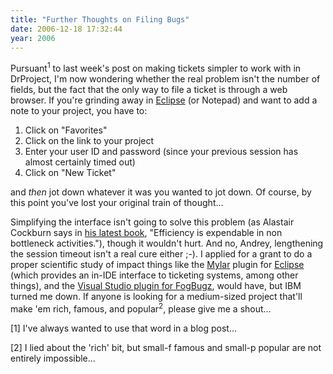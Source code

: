 ```yaml
---
title: "Further Thoughts on Filing Bugs"
date: 2006-12-18 17:32:44
year: 2006
---
```

Pursuant<sup>1</sup> to last week's post on making tickets simpler to work with in DrProject, I'm now wondering whether the real problem isn't the number of fields, but the fact that the only way to file a ticket is through a web browser.  If you're grinding away in <a href="http://www.eclipse.org">Eclipse</a> (or Notepad) and want to add a note to your project, you have to:
<ol>
  <li>Click on "Favorites"</li>
  <li>Click on the link to your project</li>
  <li>Enter your user ID and password (since your previous session has almost certainly timed out)</li>
  <li>Click on "New Ticket"</li>
</ol>
and <em>then</em> jot down whatever it was you wanted to jot down.  Of course, by this point you've lost your original train of thought...

Simplifying the interface isn't going to solve this problem (as Alastair Cockburn says in <a href="http://www.amazon.com/gp/product/0201699699">his latest book</a>, "Efficiency is expendable in non bottleneck activities."), though it wouldn't hurt.  And no, Andrey, lengthening the session timeout isn't a real cure either ;-).  I applied for a grant to do a proper scientific study of impact things like the <a href="http://www.eclipse.org/mylar/">Mylar</a> plugin for <a href="http://www.eclipse.org">Eclipse</a> (which provides an in-IDE interface to ticketing systems, among other things), and the <a href="http://www.fogcreek.com/FogBugz/KB/setup/InstallFogBugzforVisualSt.html">Visual Studio plugin for FogBugz</a>, would have, but IBM turned me down.  If anyone is looking for a medium-sized project that'll make 'em rich, famous, and popular<sup>2</sup>, please give me a shout...

[1] I've always wanted to use that word in a blog post...

[2] I lied about the 'rich' bit, but small-f famous and small-p popular are not entirely impossible...
